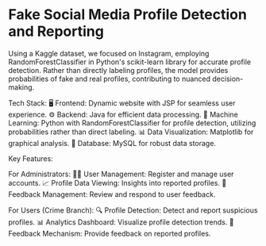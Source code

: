 # Fake Social Media Profile Detection and Reporting

Using a Kaggle dataset, we focused on Instagram, employing RandomForestClassifier in Python's scikit-learn library for accurate profile detection. 
Rather than directly labeling profiles, the model provides probabilities of fake and real profiles, contributing to nuanced decision-making.

Tech Stack:
🖥️ Frontend: Dynamic website with JSP for seamless user experience.
⚙️ Backend: Java for efficient data processing.
🧠 Machine Learning: Python with RandomForestClassifier for profile detection, utilizing probabilities rather than direct labeling.
📊 Data Visualization: Matplotlib for graphical analysis.
💾 Database: MySQL for robust data storage.

Key Features:

For Administrators:
👩‍💼 User Management: Register and manage user accounts.
📈 Profile Data Viewing: Insights into reported profiles.
📝 Feedback Management: Review and respond to user feedback.

For Users (Crime Branch):
🔍 Profile Detection: Detect and report suspicious profiles.
📊 Analytics Dashboard: Visualize profile detection trends.
📣 Feedback Mechanism: Provide feedback on reported profiles.
